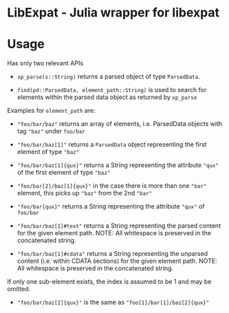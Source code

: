 LibExpat - Julia wrapper for libexpat
=====================================

Usage
=====

Has only two relevant APIs

- ```xp_parse(s::String)``` returns a parsed object of type ```ParsedData```. 

- ```find(pd::ParsedData, element_path::String)``` is used to search for elements within the parsed data object as returned by ```xp_parse```


Examples for ```element_path``` are:

- ```"foo/bar/baz"``` returns an array of elements, i.e. ParsedData objects with tag ```"baz"``` under ```foo/bar```
- ```"foo/bar/baz[1]"``` returns a ```ParsedData``` object representing the first element of type ```"baz"```
- ```"foo/bar/baz[1]{qux}"``` returns a String representing the attribute ```"qux"``` of the first element of type ```"baz"```

- ```"foo/bar[2]/baz[1]{qux}"``` in the case there is more than one ```"bar"``` element, this picks up ```"baz"``` from the 2nd ```"bar"```

- ```"foo/bar{qux}"``` returns a String representing the attribute ```"qux"``` of ```foo/bar```
- ```"foo/bar/baz[1]#text"``` returns a String representing the parsed content for the given element path. 
      NOTE: All whitespace is preserved in the concatenated string.
- ```"foo/bar/baz[1]#cdata"``` returns a String representing the unparsed content (i.e. within CDATA sections) for the given element path. 
      NOTE: All whitespace is preserved in the concatenated string.

If only one sub-element exists, the index is assumed to be 1 and may be omitted.
- ```"foo/bar/baz[2]{qux}"``` is the same as ```"foo[1]/bar[1]/baz[2]{qux}"```




